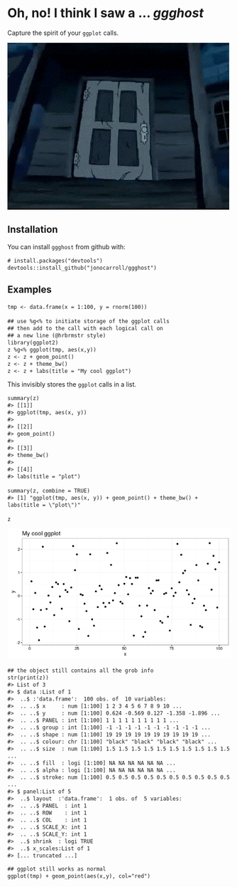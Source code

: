 # Oh, no! I think I saw a ... *ggghost*

Capture the spirit of your `ggplot` calls.

![](https://github.com/jonocarroll/ggghost/raw/master/inst/img/scooby.gif)

## Installation

You can install `ggghost` from github with:

```{r}
# install.packages("devtools")
devtools::install_github("jonocarroll/ggghost")
```

## Examples

```{r}
tmp <- data.frame(x = 1:100, y = rnorm(100))

## use %g<% to initiate storage of the ggplot calls
## then add to the call with each logical call on 
## a new line (@hrbrmstr style)
library(ggplot2)
z %g<% ggplot(tmp, aes(x,y))
z <- z + geom_point()
z <- z + theme_bw()
z <- z + labs(title = "My cool ggplot")
```

This invisibly stores the `ggplot` calls in a list.

```{r}
summary(z)
#> [[1]]
#> ggplot(tmp, aes(x, y))
#> 
#> [[2]]
#> geom_point()
#> 
#> [[3]]
#> theme_bw()
#> 
#> [[4]]
#> labs(title = "plot")

summary(z, combine = TRUE)
#> [1] "ggplot(tmp, aes(x, y)) + geom_point() + theme_bw() + labs(title = \"plot\")"

z
```
![](https://github.com/jonocarroll/ggghost/raw/master/inst/img/example1.png)

```{r}
## the object still contains all the grob info
str(print(z))
#> List of 3
#> $ data :List of 1
#>  ..$ :'data.frame':	100 obs. of  10 variables:
#>  .. ..$ x     : num [1:100] 1 2 3 4 5 6 7 8 9 10 ...
#>  .. ..$ y     : num [1:100] 0.624 -0.569 0.127 -1.358 -1.896 ...
#>  .. ..$ PANEL : int [1:100] 1 1 1 1 1 1 1 1 1 1 ...
#>  .. ..$ group : int [1:100] -1 -1 -1 -1 -1 -1 -1 -1 -1 -1 ...
#>  .. ..$ shape : num [1:100] 19 19 19 19 19 19 19 19 19 19 ...
#>  .. ..$ colour: chr [1:100] "black" "black" "black" "black" ...
#>  .. ..$ size  : num [1:100] 1.5 1.5 1.5 1.5 1.5 1.5 1.5 1.5 1.5 1.5 ...
#>  .. ..$ fill  : logi [1:100] NA NA NA NA NA NA ...
#>  .. ..$ alpha : logi [1:100] NA NA NA NA NA NA ...
#>  .. ..$ stroke: num [1:100] 0.5 0.5 0.5 0.5 0.5 0.5 0.5 0.5 0.5 0.5 ...
#> $ panel:List of 5
#>  ..$ layout  :'data.frame':	1 obs. of  5 variables:
#>  .. ..$ PANEL  : int 1
#>  .. ..$ ROW    : int 1
#>  .. ..$ COL    : int 1
#>  .. ..$ SCALE_X: int 1
#>  .. ..$ SCALE_Y: int 1
#>  ..$ shrink  : logi TRUE
#>  ..$ x_scales:List of 1
#> [... truncated ...]
```

```{r}
## ggplot still works as normal
ggplot(tmp) + geom_point(aes(x,y), col="red")
```
